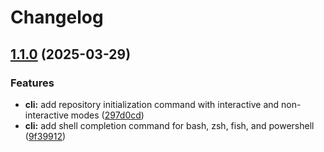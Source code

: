 # Changelog

## [1.1.0](https://github.com/PunGrumpy/gitpower/compare/v1.0.2...v1.1.0) (2025-03-29)


### Features

* **cli:** add repository initialization command with interactive and non-interactive modes ([297d0cd](https://github.com/PunGrumpy/gitpower/commit/297d0cdd4c4a5197a6c477b07f0e007e8bc9cdfa))
* **cli:** add shell completion command for bash, zsh, fish, and powershell ([9f39912](https://github.com/PunGrumpy/gitpower/commit/9f39912c1309e5fbbd0663c5f613fb6be4243266))
